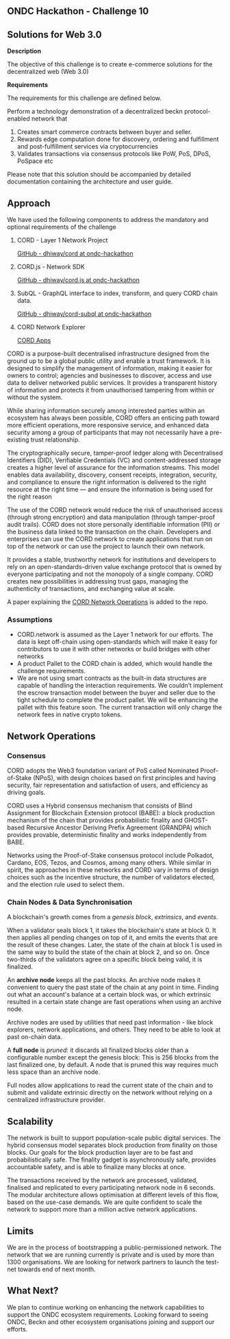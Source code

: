 ## **ONDC Hackathon - Challenge 10**

## **Solutions for Web 3.0**

**Description**

The objective of this challenge is to create e-commerce solutions for the decentralized web (Web 3.0)

**Requirements**

The requirements for this challenge are defined below.

Perform a technology demonstration of a decentralized beckn protocol-enabled network that

1. Creates smart commerce contracts between buyer and seller.
2. Rewards edge computation done for discovery, ordering and fulfillment and post-fulfillment services via cryptocurrencies
3. Validates transactions via consensus protocols like PoW, PoS, DPoS, PoSpace etc

Please note that this solution should be accompanied by detailed documentation containing the architecture and user guide.

## Approach

We have used the following components to address the mandatory and optional requirements of the challenge

1. CORD - Layer 1 Network Project

   [GitHub - dhiway/cord at ondc-hackathon](https://github.com/dhiway/cord/tree/ondc-hackathon)

2. CORD.js - Network SDK

   [GitHub - dhiway/cord.js at ondc-hackathon](https://github.com/dhiway/cord.js/tree/ondc-hackathon)

3. SubQL - GraphQL interface to index, transform, and query CORD chain data.

   [GitHub - dhiway/cord-subql at ondc-hackathon](https://github.com/dhiway/cord-subql/tree/ondc-hackathon)

4. CORD Network Explorer

   [CORD Apps](https://apps.cord.network/#/explorer)

CORD is a purpose-built decentralised infrastructure designed from the ground up to be a global public utility and enable a trust framework. It is designed to simplify the management of information, making it easier for owners to control; agencies and businesses to discover, access and use data to deliver networked public services. It provides a transparent history of information and protects it from unauthorised tampering from within or without the system.

While sharing information securely among interested parties within an ecosystem has always been possible, CORD offers an enticing path toward more efficient operations, more responsive service, and enhanced data security among a group of participants that may not necessarily have a pre-existing trust relationship.

The cryptographically secure, tamper-proof ledger along with Decentralised Identifiers (DID), Verifiable Credentials (VC) and content-addressed storage creates a higher level of assurance for the information streams. This model enables data availability, discovery, consent receipts, integration, security, and compliance to ensure the right information is delivered to the right resource at the right time — and ensure the information is being used for the right reason

The use of the CORD network would reduce the risk of unauthorised access (through strong encryption) and data manipulation (through tamper-proof audit trails). CORD does not store personally identifiable information (PII) or the business data linked to the transaction on the chain. Developers and enterprises can use the CORD network to create applications that run on top of the network or can use the project to launch their own network.

It provides a stable, trustworthy network for institutions and developers to rely on an open-standards-driven value exchange protocol that is owned by everyone participating and not the monopoly of a single company. CORD creates new possibilities in addressing trust gaps, managing the authenticity of transactions, and exchanging value at scale.

A paper explaining the [CORD Network Operations](https://github.com/dhiway/innovation-hackathon-jan22/dhiway/CORD%20Lightpaper%20v1.pdf) is added to the repo.

### **Assumptions**

- CORD.network is assumed as the Layer 1 network for our efforts. The data is kept off-chain using open-standards which will make it easy for contributors to use it with other networks or build bridges with other networks
- A product Pallet to the CORD chain is added, which would handle the challenge requirements.
- We are not using smart contracts as the built-in data structures are capable of handling the interaction requirements. We couldn’t implement the escrow transaction model between the buyer and seller due to the tight schedule to complete the product pallet. We will be enhancing the pallet with this feature soon. The current transaction will only charge the network fees in native crypto tokens.

## Network Operations

### **Consensus**

CORD adopts the Web3 foundation variant of PoS called Nominated Proof-of-Stake (NPoS), with design choices based on first principles and having security, fair representation and satisfaction of users, and efficiency as driving goals.

CORD uses a Hybrid consensus mechanism that consists of Blind Assignment for Blockchain Extension protocol (BABE): a block production mechanism of the chain that provides probabilistic finality and GHOST-based Recursive Ancestor Deriving Prefix Agreement (GRANDPA) which provides provable, deterministic finality and works independently from BABE.

Networks using the Proof-of-Stake consensus protocol include Polkadot, Cardano, EOS, Tezos, and Cosmos, among many others. While similar in spirit, the approaches in these networks and CORD vary in terms of design choices such as the incentive structure, the number of validators elected, and the election rule used to select them.

### **Chain Nodes & Data Synchronisation**

A blockchain's growth comes from a _genesis block_, _extrinsics_, and _events_.

When a validator seals block 1, it takes the blockchain's state at block 0. It then applies all pending changes on top of it, and emits the events that are the result of these changes. Later, the state of the chain at block 1 is used in the same way to build the state of the chain at block 2, and so on. Once two-thirds of the validators agree on a specific block being valid, it is finalized.

An **archive node** keeps all the past blocks. An archive node makes it convenient to query the past state of the chain at any point in time. Finding out what an account's balance at a certain block was, or which extrinsic resulted in a certain state change are fast operations when using an archive node.

Archive nodes are used by utilities that need past information - like block explorers, network applications, and others. They need to be able to look at past on-chain data.

A **full node** is _pruned_: it discards all finalized blocks older than a configurable number except the genesis block: This is 256 blocks from the last finalized one, by default. A node that is pruned this way requires much less space than an archive node.

Full nodes allow applications to read the current state of the chain and to submit and validate extrinsic directly on the network without relying on a centralized infrastructure provider.

## **Scalability**

The network is built to support population-scale public digital services. The hybrid consensus model separates block production from finality on those blocks. Our goals for the block production layer are to be fast and probabilistically safe. The finality gadget is asynchronously safe, provides accountable safety, and is able to finalize many blocks at once.

The transactions received by the network are processed, validated, finalised and replicated to every participating network node in 6 seconds. The modular architecture allows optimisation at different levels of this flow, based on the use-case demands. We are quite confident to scale the network to support more than a million active network applications.

## **Limits**

We are in the process of bootstrapping a public-permissioned network. The network that we are running currently is private and is used by more than 1300 organisations. We are looking for network partners to launch the test-net towards end of next month.

## **What Next?**

We plan to continue working on enhancing the network capabilities to support the ONDC ecosystem requirements. Looking forward to seeing ONDC, Beckn and other ecosystem organisations joining and support our efforts.
